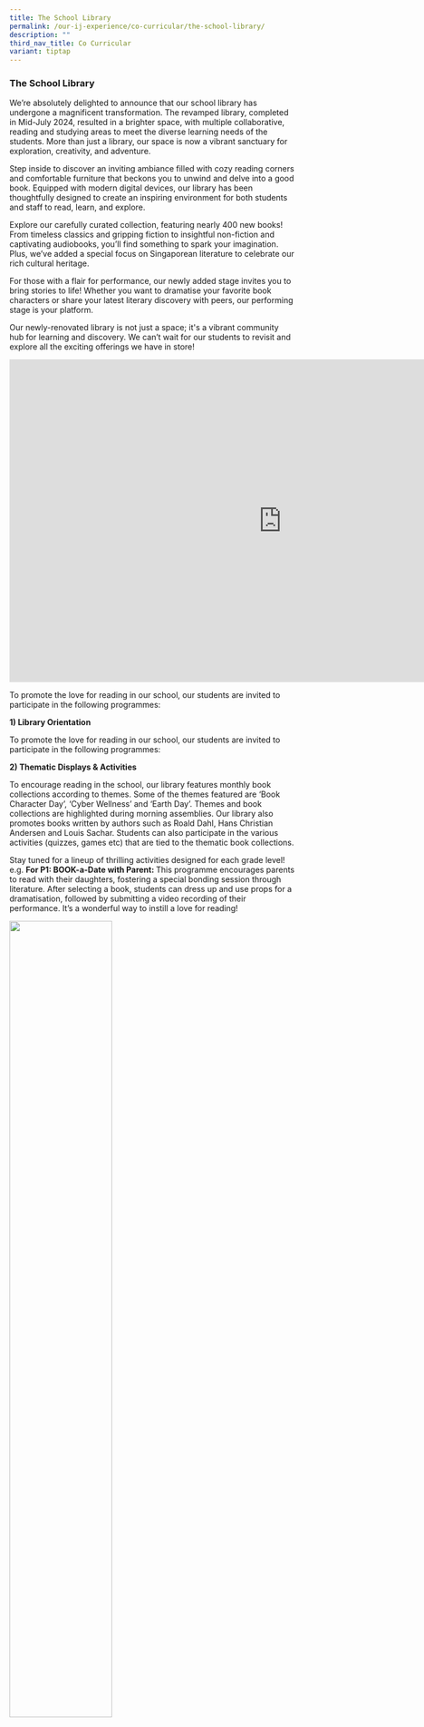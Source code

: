 ```yaml
---
title: The School Library
permalink: /our-ij-experience/co-curricular/the-school-library/
description: ""
third_nav_title: Co Curricular
variant: tiptap
---
```

<h3>The School Library</h3>
<p>We’re absolutely delighted to announce that our school library has undergone
a magnificent transformation. The revamped library, completed in Mid-July
2024, resulted in a brighter space, with multiple collaborative, reading
and studying areas to meet the diverse learning needs of the students.
More than just a library, our space is now a vibrant sanctuary for exploration,
creativity, and adventure.</p>
<p>Step inside to discover an inviting ambiance filled with cozy reading
corners and comfortable furniture that beckons you to unwind and delve
into a good book. Equipped with modern digital devices, our library has
been thoughtfully designed to create an inspiring environment for both
students and staff to read, learn, and explore.</p>
<p>Explore our carefully curated collection, featuring nearly 400 new books!
From timeless classics and gripping fiction to insightful non-fiction and
captivating audiobooks, you’ll find something to spark your imagination.
Plus, we’ve added a special focus on Singaporean literature to celebrate
our rich cultural heritage.</p>
<p>For those with a flair for performance, our newly added stage invites
you to bring stories to life! Whether you want to dramatise your favorite
book characters or share your latest literary discovery with peers, our
performing stage is your platform.</p>
<p>Our newly-renovated library is not just a space; it's a vibrant community
hub for learning and discovery. We can’t wait for our students to revisit
and explore all the exciting offerings we have in store!</p>
<p></p>
<div class="iframe-wrapper">
<iframe height="569" width="960" allowfullscreen="true" frameborder="0" src="https://docs.google.com/presentation/d/e/2PACX-1vSYlDgEGWrCpas3DVSsfaOtriBfUwv7lbYOx4LRDmDQ3OEFxqsei-MfXdoH3sCR6GEm_j7MndNwkkvs/embed?start=true&amp;loop=true&amp;delayms=5000"></iframe>
</div>
<p></p>
<p>To promote the love for reading in our school, our students are invited
to participate in the following programmes:</p>
<p><strong>1) Library Orientation</strong>
</p>
<p>To promote the love for reading in our school, our students are invited
to participate in the following programmes:</p>
<p><strong>2) Thematic Displays &amp; Activities</strong>
</p>
<p>To encourage reading in the school, our library features monthly book
collections according to themes. Some of the themes featured are ‘Book
Character Day’, ‘Cyber Wellness’ and ‘Earth Day’. Themes and book collections
are highlighted during morning assemblies. Our library also promotes books
written by authors such as Roald Dahl, Hans Christian Andersen and Louis
Sachar. Students can also participate in the various activities (quizzes,
games etc) that are tied to the thematic book collections.</p>
<p>Stay tuned for a lineup of thrilling activities designed for each grade
level!&nbsp; e.g. <strong>For P1: BOOK-a-Date with Parent: </strong>This
programme encourages parents to read with their daughters, fostering a
special bonding session through literature. After selecting a book, students
can dress up and use props for a dramatisation, followed by submitting
a video recording of their performance. It’s a wonderful way to instill
a love for reading!</p>
<p></p>
<div class="isomer-image-wrapper">
<img style="width: 60%;" height="auto" width="100%" alt="" src="/images/Library/Watching_Book_A_Date_With_Parent_videos_submitted_this_year.jpg">
</div>
<p>We are excited to partner with the National Library Board (NLB) to offer
fun and engaging experiences that enhance learning and foster a love for
reading. More details will be updated soon, so keep an eye out for the
upcoming events that promise to inspire and entertain our students!</p>
<p></p>
<div class="isomer-image-wrapper">
<img style="width: 60%;" height="auto" width="100%" alt="" src="/images/Library/Children_watching_the_launch_and_skit_in_their_character_dress_up.jpg">
</div>
<p></p>
<div class="isomer-image-wrapper">
<img style="width: 60%;" height="auto" width="100%" alt="" src="/images/Library/WhatsApp_Image_2024_11_08_at_10_35_00_AM.jpg">
</div>
<p><strong>3) Storytelling @ Recesses</strong>
</p>
<p>During recess on some days, students get to enjoy storytelling sessions
conducted by parent volunteers. The aim of the session is to promote joy
of reading and to encourage students to explore books of different genres.</p>
<p><strong>4) Uninterrupted Sustained Silent Reading (USSR)</strong>
</p>
<p>All students are required to read an English book every Thursday and a
Mother Tongue book every Friday at their assembly areas in the morning.
Through this programme, we hope to cultivate a routine of self-directed
and independent reading.</p>
<p><strong>5) Library Period</strong>
</p>
<p>Getting students to experience the joy of reading is a regular part of
the school’s curriculum. Two periods (one for English, one for Mother Tongue)
are set aside every week for our reading programme. On alternative weeks,
students are taken to the library to borrow books.</p>
<p><strong>6) Book Buzz Tuesday (BBT)</strong>
</p>
<p>Join us every Tuesday for BBT! Before morning assembly, we screen captivating
short story videos featuring colorful animations and recommendations from
students and teachers. Watch our reading ambassadors and fellow students
share their favorite books, sparking curiosity and inspiring everyone to
discover the stories for themselves. Don’t miss out on the excitement!
(Click <a href="mailto:faith_tan_yi_chin@moe.edu.sg" rel="noopener nofollow" target="_blank">here</a> to
submit BBT video)</p>
<p></p>
<div class="isomer-image-wrapper">
<img style="width: 60%;" height="auto" width="100%" alt="" src="/images/Library/Book_Buzz.jpg">
</div>
<p><strong>7) Read and be Rewarded Programme</strong>
</p>
<p>Borrow and read books to exchange for attractive gifts! The loyalty card
programme rewards students for borrowing and reading books available in
our library. Students will submit a book review to complete the card and
collect their gifts. Super readers and Master readers are recognized during
our termly awards and recognition programme.</p>
<p><strong>8) Assembly Programmes</strong>
</p>
<p>Book authors are also invited to share their experiences and insights,
fostering a deeper appreciation for literature among our students.</p>
<p></p>
<div class="isomer-image-wrapper">
<img style="width: 60%;" height="auto" width="100%" alt="" src="/images/Library/Getting_Autographs_from_author_Melanie_Lee.jpg">
</div>
<p><strong>9) Books Exchange Day</strong>
</p>
<p>Let’s save our Earth! Books Exchange Day allows our students to exchange
their already read books with ‘new’ books that will allow them to carry
on reading while saving our earth.</p>
<p>These initiatives are designed to make our library a vibrant hub for learning
and creativity, where every student can find joy in reading. We can’t wait
to see our students embrace these exciting new programs!</p>
<p>Library Opening Video: <a href="https://drive.google.com/file/d/13xs7NIakkZ2yYQ-0K9EiRcRkSAWBpcYW/view?usp=sharing" rel="noopener noreferrer nofollow" target="_blank">https://drive.google.com/file/d/13xs7NIakkZ2yYQ-0K9EiRcRkSAWBpcYW/view?usp=sharing</a>
</p>
<h4>Library Reflections</h4>
<div class="iframe-wrapper">
<iframe height="1109" width="1080" allowfullscreen="true" frameborder="0" src="https://docs.google.com/presentation/d/e/2PACX-1vTTa8L6MqTuB925FCw_zQdTLEh9yc13hF5G1ZSF_Mf1uv1xtR6cnb8g6ww5UeM61Q/embed?start=true&amp;loop=true&amp;delayms=5000"></iframe>
</div>
<p><strong><u>Useful Links</u></strong>
</p>
<p><strong>1) CHIJ (Katong) Primary School Library OPAC:</strong>
</p>
<p><a href="https://schoolibrary.moe.edu.sg/chijkatongpri" rel="noopener nofollow" target="_blank">https://schoolibrary.moe.edu.sg/chijkatongpri</a>
</p>
<p><strong>Online Public Access Catalogue (OPAC) </strong>allows you to search
through the existing school library resources and find the specific item
you are looking for.<strong> </strong>Students and Staff are able to perform
a search of books and resources available in the school library, check
for the availability of book titles, check their accounts for borrow/overdue
titles and reserve book titles by login&nbsp;with their BC number or FIN
number as the user ID.</p>
<p><strong>2) School eResources Repository (SERR)</strong>
</p>
<p>The School eResource Repository (SERR) is a virtual school library and
aims to promote recreational reading as well as support learning for students
across various subjects areas. The repository also provided easy access
to online resources such as eBooks, audiobooks, videos and web resources.
To access SERR for CHIJ (Katong) Primary, please click <a href="https://schoolibrary.moe.edu.sg/eresourcespri/cgi-bin/spydus.exe/MSGTRN/WPAC/HOME" rel="noopener nofollow" target="_blank">here</a>
</p>
<p><strong>3) NLB Overdrive: </strong><a href="https://nlb.overdrive.com/" rel="noopener nofollow" target="_blank">https://nlb.overdrive.com/</a>
</p>
<p>You can also browse, borrow and enjoy titles from the&nbsp;<a href="https://nlb.overdrive.com/collection/21779" rel="noopener nofollow" target="_blank">National Library Board</a> digital
collection.</p>
<p><strong>4) NLB discoverReads (Children &amp; Teens Services): </strong>
</p>